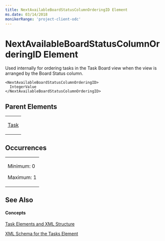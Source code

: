 ```yaml
---
title: NextAvailableBoardStatusColumnOrderingID Element
ms.date: 03/14/2018
monikerRange: 'project-client-odc'
---
```


# NextAvailableBoardStatusColumnOrderingID Element




Used internally for ordering tasks in the Task Board view when the view is arranged by the Board Status column.

    <NextAvailableBoardStatusColumnOrderingID>
      IntegerValue
    </NextAvailableBoardStatusColumnOrderingID>

## Parent Elements

<table>
<colgroup>
<col style="width: 100%" />
</colgroup>
<tbody>
<tr class="odd">
<td><p><a href="task-element.md">Task</a></p></td>
</tr>
</tbody>
</table>

## Occurrences

<table>
<colgroup>
<col style="width: 100%" />
</colgroup>
<tbody>
<tr class="odd">
<td><p>Minimum: 0</p>
<p>Maximum: 1</p></td>
</tr>
</tbody>
</table>

## See Also

#### Concepts

[Task Elements and XML Structure](task-elements-and-xml-structure.md)

[XML Schema for the Tasks Element](xml-schema-for-the-tasks-element.md)

